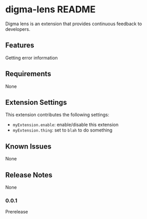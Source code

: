# digma-lens README

Digma lens is an extension that provides continuous feedback to developers.

## Features

Getting error information

## Requirements

None

## Extension Settings

This extension contributes the following settings:

* `myExtension.enable`: enable/disable this extension
* `myExtension.thing`: set to `blah` to do something

## Known Issues
None

## Release Notes

None

### 0.0.1 
Prerelease
